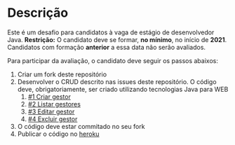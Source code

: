 # Descrição
Este é um desafio para candidatos à vaga de estágio de desenvolvedor Java.
**Restrição:** O candidato deve se formar, **no mínimo**, no início de **2021**. Candidatos com formação **anterior** a essa data não serão avaliados.

Para participar da avaliação, o candidato deve seguir os passos abaixos:

1. Criar um fork deste repositório
1. Desenvolver o CRUD descrito nas issues deste repositório. O código deve, obrigatoriamente, ser criado utilizando tecnologias Java para WEB
   1. [#1 Criar gestor][i1]
   1. [#2 Listar gestores][i2]
   1. [#3 Editar gestor][i3]
   1. [#4 Excluir gestor][i4]
1. O código deve estar commitado no seu fork
1. Publicar o código no [heroku](https://www.heroku.com/)





[i1]: https://github.com/maykelsb/crud-gestores/issues/1
[i2]: https://github.com/maykelsb/crud-gestores/issues/2
[i3]: https://github.com/maykelsb/crud-gestores/issues/3
[i4]: https://github.com/maykelsb/crud-gestores/issues/4

